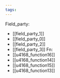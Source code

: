 ```yaml
---
tags:
---
```

Field_party:
- [[field_party_1]]
- [[field_party_0]]
- [[field_party_2]]
- [[field_party_3]]
Fn:
- [[u4168_function16]]
- [[u4168_function14]]
- [[u4168_function15]]
- [[u4168_function13]]
